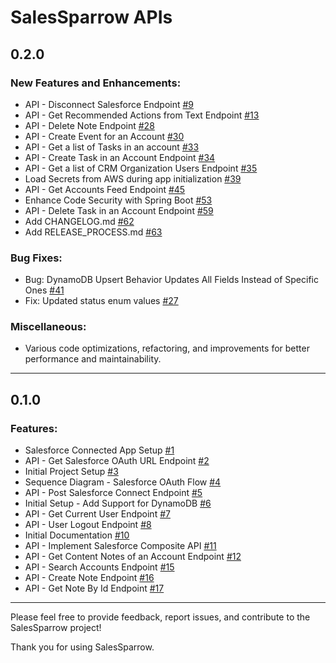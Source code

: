 # SalesSparrow APIs

## 0.2.0

### New Features and Enhancements:

- API - Disconnect Salesforce Endpoint [#9](https://github.com/TrueSparrowSystems/AI-SalesSparrow-API/issues/9)
- API - Get Recommended Actions from Text Endpoint [#13](https://github.com/TrueSparrowSystems/AI-SalesSparrow-API/issues/13)
- API - Delete Note Endpoint [#28](https://github.com/TrueSparrowSystems/AI-SalesSparrow-API/issues/28)
- API - Create Event for an Account [#30](https://github.com/TrueSparrowSystems/AI-SalesSparrow-API/issues/30)
- API - Get a list of Tasks in an account [#33](https://github.com/TrueSparrowSystems/AI-SalesSparrow-API/issues/33)
- API - Create Task in an Account Endpoint [#34](https://github.com/TrueSparrowSystems/AI-SalesSparrow-API/issues/34)
- API - Get a list of CRM Organization Users Endpoint [#35](https://github.com/TrueSparrowSystems/AI-SalesSparrow-API/issues/35)
- Load Secrets from AWS during app initialization [#39](https://github.com/TrueSparrowSystems/AI-SalesSparrow-API/issues/39)
- API - Get Accounts Feed Endpoint [#45](https://github.com/TrueSparrowSystems/AI-SalesSparrow-API/issues/45)
- Enhance Code Security with Spring Boot [#53](https://github.com/TrueSparrowSystems/AI-SalesSparrow-API/issues/53)
- API - Delete Task in an Account Endpoint [#59](https://github.com/TrueSparrowSystems/AI-SalesSparrow-API/issues/59)
- Add CHANGELOG.md [#62](https://github.com/TrueSparrowSystems/AI-SalesSparrow-API/issues/62)
- Add RELEASE_PROCESS.md [#63](https://github.com/TrueSparrowSystems/AI-SalesSparrow-API/issues/63)

### Bug Fixes:

- Bug: DynamoDB Upsert Behavior Updates All Fields Instead of Specific Ones [#41](https://github.com/TrueSparrowSystems/AI-SalesSparrow-API/issues/41)
- Fix: Updated status enum values [#27](https://github.com/TrueSparrowSystems/AI-SalesSparrow-API/pull/27)

### Miscellaneous:

- Various code optimizations, refactoring, and improvements for better performance and maintainability.

---

## 0.1.0

### Features:

- Salesforce Connected App Setup [#1](https://github.com/TrueSparrowSystems/AI-SalesSparrow-API/issues/1)
- API - Get Salesforce OAuth URL Endpoint [#2](https://github.com/TrueSparrowSystems/AI-SalesSparrow-API/issues/2)
- Initial Project Setup [#3](https://github.com/TrueSparrowSystems/AI-SalesSparrow-API/issues/3)
- Sequence Diagram - Salesforce OAuth Flow [#4](https://github.com/TrueSparrowSystems/AI-SalesSparrow-API/issues/4)
- API - Post Salesforce Connect Endpoint [#5](https://github.com/TrueSparrowSystems/AI-SalesSparrow-API/issues/5)
- Initial Setup - Add Support for DynamoDB [#6](https://github.com/TrueSparrowSystems/AI-SalesSparrow-API/issues/6)
- API - Get Current User Endpoint [#7](https://github.com/TrueSparrowSystems/AI-SalesSparrow-API/issues/7)
- API - User Logout Endpoint [#8](https://github.com/TrueSparrowSystems/AI-SalesSparrow-API/issues/8)
- Initial Documentation [#10](https://github.com/TrueSparrowSystems/AI-SalesSparrow-API/issues/10)
- API - Implement Salesforce Composite API [#11](https://github.com/TrueSparrowSystems/AI-SalesSparrow-API/issues/11)
- API - Get Content Notes of an Account Endpoint [#12](https://github.com/TrueSparrowSystems/AI-SalesSparrow-API/issues/12)
- API - Search Accounts Endpoint [#15](https://github.com/TrueSparrowSystems/AI-SalesSparrow-API/issues/15)
- API - Create Note Endpoint [#16](https://github.com/TrueSparrowSystems/AI-SalesSparrow-API/issues/16)
- API - Get Note By Id Endpoint [#17](https://github.com/TrueSparrowSystems/AI-SalesSparrow-API/issues/17)

---

Please feel free to provide feedback, report issues, and contribute to the SalesSparrow project!

Thank you for using SalesSparrow.



